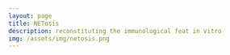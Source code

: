```yaml
---
layout: page
title: NETosis
description: reconstituting the immunological feat in vitro
img: /assets/img/netosis.png
---
```

